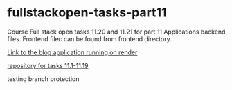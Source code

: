 # fullstackopen-tasks-part11

Course Full stack open tasks 11.20 and 11.21 for part 11
Applications backend files. Frontend filec can be found from frontend directory.

[Link to the blog application running on render](https://fullstackopen-part11-bloglist-twf2.onrender.com)

[repository for tasks 11.1-11.19](https://github.com/AnttiK87/full-stack-open-pokedex.git)

testing branch protection
